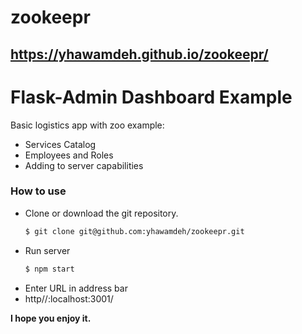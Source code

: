 # zookeepr

##  https://yhawamdeh.github.io/zookeepr/

# Flask-Admin Dashboard Example

Basic logistics app with zoo example:

- Services Catalog
- Employees and Roles
- Adding to server capabilities

### How to use

- Clone or download the git repository.
    ```sh
    $ git clone git@github.com:yhawamdeh/zookeepr.git
    ```
- Run server
    ```sh
    $ npm start
    ```
- Enter URL in address bar
- http//:localhost:3001/

**I hope you enjoy it.**
